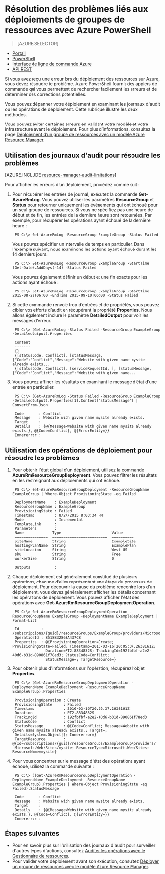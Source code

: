 <properties
   pageTitle="Résolution des problèmes liés aux déploiements avec Azure PowerShell | Microsoft Azure"
   description="Décrit comment utiliser Azure PowerShell pour détecter et résoudre les problèmes de déploiement du Gestionnaire de ressources."
   services="azure-resource-manager,virtual-machines"
   documentationCenter=""
   tags="top-support-issue"
   authors="tfitzmac"
   manager="timlt"
   editor=""/>

<tags
   ms.service="azure-resource-manager"
   ms.devlang="na"
   ms.topic="article"
   ms.tgt_pltfrm="vm-multiple"
   ms.workload="infrastructure"
   ms.date="03/21/2016"
   ms.author="tomfitz"/>

# Résolution des problèmes liés aux déploiements de groupes de ressources avec Azure PowerShell

> [AZURE.SELECTOR]
- [Portail](resource-manager-troubleshoot-deployments-portal.md)
- [PowerShell](resource-manager-troubleshoot-deployments-powershell.md)
- [Interface de ligne de commande Azure](resource-manager-troubleshoot-deployments-cli.md)
- [API REST](resource-manager-troubleshoot-deployments-rest.md)

Si vous avez reçu une erreur lors du déploiement des ressources sur Azure, vous devez résoudre le problème. Azure PowerShell fournit des applets de commande qui vous permettent de rechercher facilement les erreurs et de déterminer des corrections potentielles.

Vous pouvez dépanner votre déploiement en examinant les journaux d'audit ou les opérations de déploiement. Cette rubrique illustre les deux méthodes.

Vous pouvez éviter certaines erreurs en validant votre modèle et votre infrastructure avant le déploiement. Pour plus d’informations, consultez la page [Déploiement d’un groupe de ressources avec un modèle Azure Resource Manager](resource-group-template-deploy.md).

## Utilisation des journaux d'audit pour résoudre les problèmes

[AZURE.INCLUDE [resource-manager-audit-limitations](../includes/resource-manager-audit-limitations.md)]

Pour afficher les erreurs d’un déploiement, procédez comme suit :

1. Pour récupérer les entrées de journal, exécutez la commande **Get-AzureRmLog**. Vous pouvez utiliser les paramètres **ResourceGroup** et **Status** pour retourner uniquement les événements qui ont échoué pour un seul groupe de ressources. Si vous ne spécifiez pas une heure de début et de fin, les entrées de la dernière heure sont retournées. Par exemple, pour récupérer les opérations ayant échoué de la dernière heure :

        PS C:\> Get-AzureRmLog -ResourceGroup ExampleGroup -Status Failed

    Vous pouvez spécifier un intervalle de temps en particulier. Dans l'exemple suivant, nous examinons les actions ayant échoué durant les 14 derniers jours.

        PS C:\> Get-AzureRmLog -ResourceGroup ExampleGroup -StartTime (Get-Date).AddDays(-14) -Status Failed
      
    Vous pouvez également définir un début et une fin exacts pour les actions ayant échoué :

        PS C:\> Get-AzureRmLog -ResourceGroup ExampleGroup -StartTime 2015-08-28T06:00 -EndTime 2015-09-10T06:00 -Status Failed

2. Si cette commande renvoie trop d’entrées et de propriétés, vous pouvez cibler vos efforts d’audit en récupérant la propriété **Properties**. Nous allons également inclure le paramètre **DetailedOutput** pour voir les messages d’erreur.

        PS C:\> (Get-AzureRmLog -Status Failed -ResourceGroup ExampleGroup -DetailedOutput).Properties
        
        Content
        -------
        {}
        {[statusCode, Conflict], [statusMessage, {"Code":"Conflict","Message":"Website with given name mysite already exists...
        {[statusCode, Conflict], [serviceRequestId, ], [statusMessage, {"Code":"Conflict","Message":"Website with given name...

3. Vous pouvez affiner les résultats en examinant le message d’état d’une entrée en particulier.

        PS C:\> (Get-AzureRmLog -Status Failed -ResourceGroup ExampleGroup -DetailedOutput).Properties[1].Content["statusMessage"] | ConvertFrom-Json
        
        Code       : Conflict
        Message    : Website with given name mysite already exists.
        Target     :
        Details    : {@{Message=Website with given name mysite already exists.}, @{Code=Conflict}, @{ErrorEntity=}}
        Innererror :


## Utilisation des opérations de déploiement pour résoudre les problèmes

1. Pour obtenir l'état global d'un déploiement, utilisez la commande **AzureRmResourceGroupDeployment**. Vous pouvez filtrer les résultats en les restreignant aux déploiements qui ont échoué.

        PS C:\> Get-AzureRmResourceGroupDeployment -ResourceGroupName ExampleGroup | Where-Object ProvisioningState -eq Failed
        
        DeploymentName    : ExampleDeployment
        ResourceGroupName : ExampleGroup
        ProvisioningState : Failed
        Timestamp         : 8/27/2015 8:03:34 PM
        Mode              : Incremental
        TemplateLink      :
        Parameters        :
        Name             Type                       Value
        ===============  =========================  ==========
        siteName         String                     ExampleSite
        hostingPlanName  String                     ExamplePlan
        siteLocation     String                     West US
        sku              String                     Free
        workerSize       String                     0
        
        Outputs           :

2. Chaque déploiement est généralement constitué de plusieurs opérations, chacune d’elles représentant une étape du processus de déploiement. Pour découvrir la cause du problème rencontré lors d’un déploiement, vous devez généralement afficher les détails concernant les opérations de déploiement. Vous pouvez afficher l'état des opérations avec **Get-AzureRmResourceGroupDeploymentOperation**.

        PS C:\> Get-AzureRmResourceGroupDeploymentOperation -ResourceGroupName ExampleGroup -DeploymentName ExampleDeployment | Format-List
        
        Id          : /subscriptions/{guid}/resourceGroups/ExampleGroup/providers/Microsoft.Resources/deployments/ExampleDeployment/operations/8518B32868A437C8
        OperationId : 8518B32868A437C8
        Properties  : @{ProvisioningOperation=Create; ProvisioningState=Failed; Timestamp=2016-03-16T20:05:37.2638161Z;
                      Duration=PT2.8834832S; TrackingId=192fbfbf-a2e2-40d6-b31d-890861f78ed3; StatusCode=Conflict;
                      StatusMessage=; TargetResource=}

3. Pour obtenir plus d'informations sur l'opération, récupérez l’objet **Properties**.

        PS C:\> (Get-AzureRmResourceGroupDeploymentOperation -DeploymentName ExampleDeployment -ResourceGroupName ExampleGroup).Properties
        
        ProvisioningOperation : Create
        ProvisioningState     : Failed
        Timestamp             : 2016-03-16T20:05:37.2638161Z
        Duration              : PT2.8834832S
        TrackingId            : 192fbfbf-a2e2-40d6-b31d-890861f78ed3
        StatusCode            : Conflict
        StatusMessage         : @{Code=Conflict; Message=Website with given name mysite already exists.; Target=;
        Details=System.Object[]; Innererror=}
        TargetResource        : @{Id=/subscriptions/{guid}/resourceGroups/ExampleGroup/providers/
        Microsoft.Web/Sites/mysite; ResourceType=Microsoft.Web/Sites; ResourceName=mysite}

4. Pour vous concentrer sur le message d'état des opérations ayant échoué, utilisez la commande suivante :

        PS C:\> ((Get-AzureRmResourceGroupDeploymentOperation -DeploymentName ExampleDeployment -ResourceGroupName ExampleGroup).Properties | Where-Object ProvisioningState -eq Failed).StatusMessage
        
        Code       : Conflict
        Message    : Website with given name mysite already exists.
        Target     :
        Details    : {@{Message=Website with given name mysite already exists.}, @{Code=Conflict}, @{ErrorEntity=}}
        Innererror :

## Étapes suivantes

- Pour en savoir plus sur l'utilisation des journaux d'audit pour surveiller d'autres types d'actions, consultez [Auditer les opérations avec le Gestionnaire de ressources](resource-group-audit.md).
- Pour valider votre déploiement avant son exécution, consultez [Déployer un groupe de ressources avec le modèle Azure Resource Manager](resource-group-template-deploy.md).

<!---HONumber=AcomDC_0323_2016-->